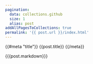 ```yaml
---
pagination:
  data: collections.github
  size: 1
  alias: post
addAllPagesToCollections: true
permalink: '{{ post.url }}/index.html'
---
```


{{#meta "title"}}
	{{post.title}}
{{/meta}}

<section class="general section is-revealing">
	<div class="general-inner section-inner">
		<div class="container-sm">

{{{post.markdown}}}

</div></div></section>
